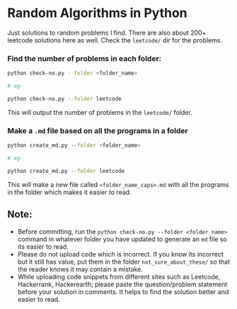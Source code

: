 # Random Algorithms in Python

Just solutions to random problems I find. There are also about 200+ leetcode solutions here as well. Check the `leetcode/` dir for the problems.


### Find the number of problems in each folder:

```bash
python check-no.py --folder <folder_name>

# eg-

python check-no.py --folder leetcode
```

This will output the number of problems in the `leetcode/` folder.


### Make a `.md` file based on all the programs in a folder

```bash
python create_md.py --folder <folder_name>

# eg-

python create_md.py --folder leetcode
```

This will make a new file called `<folder_name_caps>.md` with all the programs in the folder which makes it easier to read.

## Note:

- Before committing, run the `python check-no.py --folder <folder_name>` command in whatever folder you have updated to generate an `md` file so its easier to read.
- Please do not upload code which is incorrect. If you know its incorrect but it still has value, put them in the folder `not_sure_about_these/` so that the reader knows it may contain a mistake. 
- While uploading code snippets from different sites such as Leetcode, Hackerrank, Hackerearth; please paste the question/problem statement before your solution in comments. It helps to find the solution better and easier to read.
